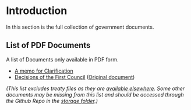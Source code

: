 # Introduction

In this section is the full collection of government documents.

## List of PDF Documents

A list of Documents only available in PDF form.

- [A memo for Clarification](pathname:///storage/court/A-memo-for-Clarification.pdf)
- [Decisions of the First Council](pathname:///storage/misc/decisions-of-the-first-council.pdf) ([Original document](https://docs.google.com/document/d/1XhgCw_uUjvhG2LcwAlcFkIuAhf-F07kTeuPaOUXNods/edit))

_(This list excludes treaty files as they are [available elsewhere](/constitution/treaties). Some other documents may be missing from this list and should be accessed through the Github Repo in the [storage folder](https://github.com/CivYoahtl/civyoahtl.github.io/tree/main/docs/public/storage).)_
